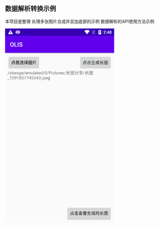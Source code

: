 ## 数据解析转换示例
本项目是整理 处理多张图片合成并且加底部的示例  数据解析的API使用方法示例
 
<img src="https://github.com/e9ab98e991ab/OLIS/blob/master/image/20200611144830.png?raw=true"  width="360" height="640" align="bottom" />